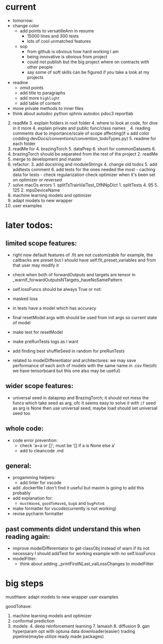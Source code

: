 # current
- tomorrow:
- change color 
    - add points to versatilleAnn in resume
        - 15000 lines and 300 tests
        - lots of cool unmatched features
    - sop
        - from github is obvious how hard working I am
        - being innovative is obvious from project
        - could not publish but the big project where on contracts with other people
        - say some of soft skills can be figured if you take a look at my projects
- readme
    - omid points
    - add title to paragraphs
    - add more `highlight`
    - add table of content
- move private methods to inner files
- think about autodoc python
    sphnix autodoc
    pdoc3
    reportlab
2. readMe
   3. explain folders in root folder
       4. where to look at code, for dive in it more
   4. explain private and public func/class names `_`
   4. reading comments due to importance/scale of scope affecting(if u add color codding devDocs/conventions/convention_todoTypes.py)
   5. readme for each folder
3. readMe for
    4. brazingTorch
   5. dataPrep
       6. short for commonDatasets
   6. 
6. brazingTorch should be separated from the rest of the project
   2. readMe
6. merge to development and master
6. refactor:
   3. add docstring and moduleStrings
   4. change old todos
   5. add addtests comment
   6. add tests for the ones needed the most
       - caching data for tests
       - check regularization check optimizer when it's been set on optimizer or reversed
11. solve macOs errors
        1. splitTsTrainValTest_DfNNpDict
            1. splitTests
               4. 95
               5. 125
        2. mpsDeviceName
16. machine learning models and optimizer
17. adapt models to new wrapper
18. user examples


# later todos:
## limited scope features:
   - right now default features of .fit are not customizable
           for example, the callbacks are preset but I should have self.fit_preset_variables and from that user may modify it
   - check when both of forwardOutputs and targets are tensor in _warnIf_forwardOutputsNTargets_haveNoSamePattern
   - self.lossFuncs should be always True or not:
   - masked loss
   - in tests have a model which has accuracy 
   - final resetModel args with should be used from init args so current state of model
   - make test for resetModel
   - make preRunTests logs as I want
    
   - add finding best shuffleSeed in random for preRunTests
   - related to modelDifferentiator and architectures: we may save performance of each arch of models with the same name in .csv file(ofc we have tensorboard but this one also may be useful)
## wider scope features:
   - universal seed in dataprep and BrazingTorch; it should not mess the funcs which take seed as arg; ofc it seems easy to solve it with `if` seed as arg is None then use universal seed; maybe load should set universal seed too
## whole code:
   - code error prevention:
       - check 'a=a or []'; must be '[] if a is None else a'
       - add to cleancode .md
   
## general:
   - progamming helpers:
       - add linter for vscode
   - add .dockerfile I don't find it useful but maxim is going to add this probably
   - add explanation for:
      - `mustHave`s, `goodToHave`s, `bug`s and `bugPotn`s
   - make formatter for vscode(currently is not working)
   - revise pycharm formatter
## past comments didnt understand this when reading again:
   - improve modelDifferentiator to get classObj instead of warn
       if its not necessary I should addTest for working example with no self.lossFuncs
   - modelFitter:
       - think about adding _printFirstNLast_valLossChanges to modelFitter
  

# big steps
mustHave:
adapt models to new wrapper
user examples

goodTohave:
1. machine learning models and optimizer
2. conformal prediction
2. models:
       4. deep reinforcement learning
       7. lamaish
      8. diffusion
      9. gan
hyperparam opt with optuna
data downloader(easier)
trading pipeline(maybe utilize ready made packages)
